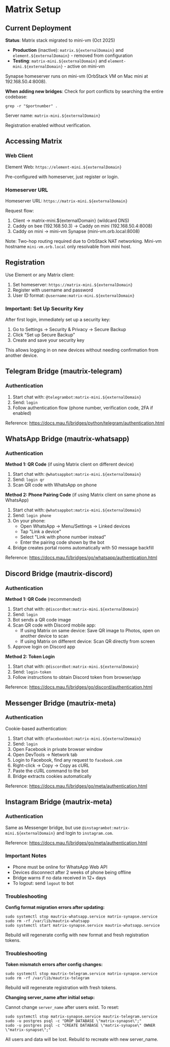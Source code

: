 # Matrix Setup

## Current Deployment

**Status**: Matrix stack migrated to mini-vm (Oct 2025)

- **Production** (inactive): `matrix.${externalDomain}` and `element.${externalDomain}` - removed from configuration
- **Testing**: `matrix-mini.${externalDomain}` and `element-mini.${externalDomain}` - active on mini-vm

Synapse homeserver runs on mini-vm (OrbStack VM on Mac mini at 192.168.50.4:8008).

**When adding new bridges**: Check for port conflicts by searching the entire codebase:

```console
grep -r "$portnumber" .
```

Server name: `matrix-mini.${externalDomain}`

Registration enabled without verification.

## Accessing Matrix

### Web Client

Element Web: `https://element-mini.${externalDomain}`

Pre-configured with homeserver, just register or login.

### Homeserver URL

Homeserver URL: `https://matrix-mini.${externalDomain}`

Request flow:

1. Client → matrix-mini.${externalDomain} (wildcard DNS)
2. Caddy on bee (192.168.50.3) → Caddy on mini (192.168.50.4:8008)
3. Caddy on mini → mini-vm Synapse (mini-vm.orb.local:8008)

Note: Two-hop routing required due to OrbStack NAT networking. Mini-vm hostname `mini-vm.orb.local` only resolvable from mini host.

## Registration

Use Element or any Matrix client:

1. Set homeserver: `https://matrix-mini.${externalDomain}`
2. Register with username and password
3. User ID format: `@username:matrix-mini.${externalDomain}`

### Important: Set Up Security Key

After first login, immediately set up a security key:

1. Go to Settings → Security & Privacy → Secure Backup
2. Click "Set up Secure Backup"
3. Create and save your security key

This allows logging in on new devices without needing confirmation from another device.

## Telegram Bridge (mautrix-telegram)

### Authentication

1. Start chat with: `@telegrambot:matrix-mini.${externalDomain}`
2. Send: `login`
3. Follow authentication flow (phone number, verification code, 2FA if enabled)

Reference: https://docs.mau.fi/bridges/python/telegram/authentication.html

## WhatsApp Bridge (mautrix-whatsapp)

### Authentication

**Method 1: QR Code** (if using Matrix client on different device)

1. Start chat with: `@whatsappbot:matrix-mini.${externalDomain}`
2. Send: `login qr`
3. Scan QR code with WhatsApp on phone

**Method 2: Phone Pairing Code** (if using Matrix client on same phone as WhatsApp)

1. Start chat with: `@whatsappbot:matrix-mini.${externalDomain}`
2. Send: `login phone`
3. On your phone:
   - Open WhatsApp → Menu/Settings → Linked devices
   - Tap "Link a device"
   - Select "Link with phone number instead"
   - Enter the pairing code shown by the bot
4. Bridge creates portal rooms automatically with 50 message backfill

Reference: https://docs.mau.fi/bridges/go/whatsapp/authentication.html

## Discord Bridge (mautrix-discord)

### Authentication

**Method 1: QR Code** (recommended)

1. Start chat with: `@discordbot:matrix-mini.${externalDomain}`
2. Send: `login`
3. Bot sends a QR code image
4. Scan QR code with Discord mobile app:
   - If using Matrix on same device: Save QR image to Photos, open on another device to scan
   - If using Matrix on different device: Scan QR directly from screen
5. Approve login on Discord app

**Method 2: Token Login**

1. Start chat with: `@discordbot:matrix-mini.${externalDomain}`
2. Send: `login-token`
3. Follow instructions to obtain Discord token from browser/app

Reference: https://docs.mau.fi/bridges/go/discord/authentication.html

## Messenger Bridge (mautrix-meta)

### Authentication

Cookie-based authentication:

1. Start chat with: `@facebookbot:matrix-mini.${externalDomain}`
2. Send: `login`
3. Open Facebook in private browser window
4. Open DevTools → Network tab
5. Login to Facebook, find any request to `facebook.com`
6. Right-click → Copy → Copy as cURL
7. Paste the cURL command to the bot
8. Bridge extracts cookies automatically

Reference: https://docs.mau.fi/bridges/go/meta/authentication.html

## Instagram Bridge (mautrix-meta)

### Authentication

Same as Messenger bridge, but use `@instagrambot:matrix-mini.${externalDomain}` and login to `instagram.com`.

Reference: https://docs.mau.fi/bridges/go/meta/authentication.html

### Important Notes

- Phone must be online for WhatsApp Web API
- Devices disconnect after 2 weeks of phone being offline
- Bridge warns if no data received in 12+ days
- To logout: send `logout` to bot

### Troubleshooting

**Config format migration errors after updating:**

```console
sudo systemctl stop mautrix-whatsapp.service matrix-synapse.service
sudo rm -rf /var/lib/mautrix-whatsapp
sudo systemctl start matrix-synapse.service mautrix-whatsapp.service
```

Rebuild will regenerate config with new format and fresh registration tokens.

### Troubleshooting

**Token mismatch errors after config changes:**

```console
sudo systemctl stop mautrix-telegram.service matrix-synapse.service
sudo rm -rf /var/lib/mautrix-telegram
```

Rebuild will regenerate registration with fresh tokens.

**Changing server_name after initial setup:**

Cannot change `server_name` after users exist. To reset:

```console
sudo systemctl stop matrix-synapse.service mautrix-telegram.service
sudo -u postgres psql -c "DROP DATABASE \"matrix-synapse\";"
sudo -u postgres psql -c "CREATE DATABASE \"matrix-synapse\" OWNER \"matrix-synapse\";"
```

All users and data will be lost. Rebuild to recreate with new server_name.
